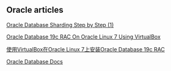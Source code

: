 ## Oracle articles

[Oracle Database Sharding Step by Step (1)](https://cashfit.github.io/oracle_articles/oracle_database_sharding1.html)

[Oracle Database 19c RAC On Oracle Linux 7 Using VirtualBox](https://cashfit.github.io/oracle_articles/19c_RAC_install.html)

[使用VirtualBox在Oracle Linux 7上安装Oracle Database 19c RAC](https://cashfit.github.io/oracle_articles/19c_RAC_install_CN.html)

[Oracle Database Docs](https://cashfit.github.io/oracle_articles/oradocs.html)
